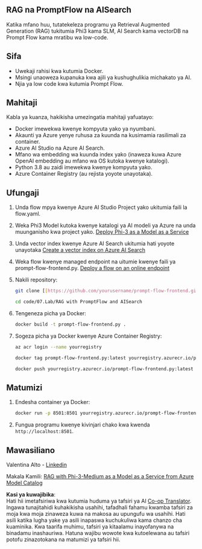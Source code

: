 <!--
CO_OP_TRANSLATOR_METADATA:
{
  "original_hash": "8ec74e4a49934dad78bc52dcb898359c",
  "translation_date": "2025-05-09T05:14:14+00:00",
  "source_file": "code/07.Lab/RAG_with_PromptFlow_and_AISearch/README.md",
  "language_code": "sw"
}
-->
## RAG na PromptFlow na AISearch

Katika mfano huu, tutatekeleza programu ya Retrieval Augmented Generation (RAG) tukitumia Phi3 kama SLM, AI Search kama vectorDB na Prompt Flow kama mratibu wa low-code.

## Sifa

- Uwekaji rahisi kwa kutumia Docker.
- Msingi unaoweza kupanuka kwa ajili ya kushughulikia michakato ya AI.
- Njia ya low code kwa kutumia Prompt Flow.

## Mahitaji

Kabla ya kuanza, hakikisha umezingatia mahitaji yafuatayo:

- Docker imewekwa kwenye kompyuta yako ya nyumbani.
- Akaunti ya Azure yenye ruhusa za kuunda na kusimamia rasilimali za container.
- Azure AI Studio na Azure AI Search.
- Mfano wa embedding wa kuunda index yako (inaweza kuwa Azure OpenAI embedding au mfano wa OS kutoka kwenye katalogi).
- Python 3.8 au zaidi imewekwa kwenye kompyuta yako.
- Azure Container Registry (au rejista yoyote unayotaka).

## Ufungaji

1. Unda flow mpya kwenye Azure AI Studio Project yako ukitumia faili la flow.yaml.
2. Weka Phi3 Model kutoka kwenye katalogi ya AI modeli ya Azure na unda muunganisho kwa project yako. [Deploy Phi-3 as a Model as a Service](https://learn.microsoft.com/azure/machine-learning/how-to-deploy-models-phi-3?view=azureml-api-2&tabs=phi-3-mini)
3. Unda vector index kwenye Azure AI Search ukitumia hati yoyote unayotaka [Create a vector index on Azure AI Search](https://learn.microsoft.com/azure/search/search-how-to-create-search-index?tabs=portal)
4. Weka flow kwenye managed endpoint na uitumie kwenye faili ya prompt-flow-frontend.py. [Deploy a flow on an online endpoint](https://learn.microsoft.com/azure/ai-studio/how-to/flow-deploy)
5. Nakili repository:

    ```sh
    git clone [[https://github.com/yourusername/prompt-flow-frontend.git](https://github.com/microsoft/Phi-3CookBook.git)](https://github.com/microsoft/Phi-3CookBook.git)
    
    cd code/07.Lab/RAG with PromptFlow and AISearch
    ```

6. Tengeneza picha ya Docker:

    ```sh
    docker build -t prompt-flow-frontend.py .
    ```

7. Sogeza picha ya Docker kwenye Azure Container Registry:

    ```sh
    az acr login --name yourregistry
    
    docker tag prompt-flow-frontend.py:latest yourregistry.azurecr.io/prompt-flow-frontend.py:latest
    
    docker push yourregistry.azurecr.io/prompt-flow-frontend.py:latest
    ```

## Matumizi

1. Endesha container ya Docker:

    ```sh
    docker run -p 8501:8501 yourregistry.azurecr.io/prompt-flow-frontend.py:latest
    ```

2. Fungua programu kwenye kivinjari chako kwa kwenda `http://localhost:8501`.

## Mawasiliano

Valentina Alto - [Linkedin](https://www.linkedin.com/in/valentina-alto-6a0590148/)

Makala Kamili: [RAG with Phi-3-Medium as a Model as a Service from Azure Model Catalog](https://medium.com/@valentinaalto/rag-with-phi-3-medium-as-a-model-as-a-service-from-azure-model-catalog-62e1411948f3)

**Kasi ya kuwajibika**:  
Hati hii imetafsiriwa kwa kutumia huduma ya tafsiri ya AI [Co-op Translator](https://github.com/Azure/co-op-translator). Ingawa tunajitahidi kuhakikisha usahihi, tafadhali fahamu kwamba tafsiri za moja kwa moja zinaweza kuwa na makosa au upungufu wa usahihi. Hati asili katika lugha yake ya asili inapaswa kuchukuliwa kama chanzo cha kuaminika. Kwa taarifa muhimu, tafsiri ya kitaalamu inayofanywa na binadamu inashauriwa. Hatuna wajibu wowote kwa kutoelewana au tafsiri potofu zinazotokana na matumizi ya tafsiri hii.
